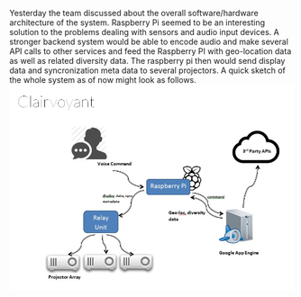 Yesterday the team discussed about the overall software/hardware architecture of the system. Raspberry Pi seemed to be an interesting solution to the problems dealing with sensors and audio input devices. A stronger backend system would be able to encode audio and make several API calls to other services and feed the Raspberry PI with geo-location data as well as related diversity data. The raspberry pi then would send display data and syncronization meta data to several projectors. A quick sketch of the whole system as of now might look as follows.
![System Architecture](../project_images/system-architecture.jpg)